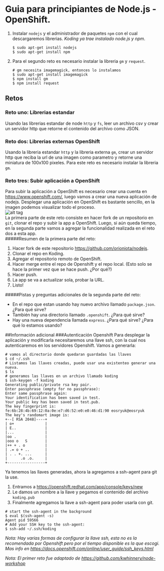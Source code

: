 # Guia para principiantes de Node.js - OpenShift.



1. Instalar `nodejs` y el administrador de paquetes `npm` con el cual descargaremos librerias. *Koding ya trae instalado node.js y npm*.  

    ```
	$ sudo apt-get install nodejs  
	$ sudo apt-get install npm
	```
2. Para el segundo reto es necesario instalar la libreria `gm` y `request`.

    ```
	# gm necesita imagemagick, entonces lo instalamos  
	$ sudo apt-get install imagemagick  
	$ npm install gm
	$ npm install request
    ```  
    
## Retos

### Reto uno: Librerias estandar
Usando las librerias estandar de node `http` y `fs`, leer un archivo csv y crear un servidor http que retorne el contenido del archivo como JSON.

### Reto dos: Librerias externas OpenShift
Usando la libreria estandar `http` y la libreria externa `gm`, crear un servidor http que reciba la url de una imagen como parametro y retorne una miniatura de 100x100 pixeles. Para este reto es necesario instalar la libreria `gm`.

### Reto tres: Subir aplicación a OpenShift
Para subir la aplicación a OpenShift es necesario crear una cuenta en https://www.openshift.com/, luego vamos a crear una nueva aplicación de nodejs.
Desplegar una aplicación en OpenShift es bastante sencillo, en la imagen podemos visualizar todo el proceso.  
![alt tag](https://blog.openshift.com/wp-content/uploads/imported/Git-Windows-2x.png)  
La primera parte de este reto consiste en hacer fork de un repositorio en `git`, clonar el repo y subir la app a OpenShift. Luego, si aún queda tiempo, en la segunda parte vamos a agregar la funcionalidad realizada en el reto dos a esta app.  
#####Resumen de la primera parte del reto:  
1. Hacer fork de este repositorio https://github.com/orioniota/nodejs.
2. Clonar el repo en Koding.
3. Agregar el repositorio remoto de OpenShift.
4. Hacer merge entre el repo de Openshift y el repo local. (Esto solo se hace la primer vez que se hace push. ¿Por qué?)
5. Hacer push.
6. La app se va a actualizar sola, probar la URL. 
7. Listo!  

#####Pistas  y preguntas adicionales de la segunda parte del reto:  
* En el repo que estan usando hay nuevo archivo llamado `package.json`. ¿Para qué sirve?
* También hay una directorio llamado `.openshift`. ¿Para qué sirve?
* Hay una nueva dependencia llamada `express`. ¿Para qué sirve? ¿Para qué lo estamos usando?

##Información adicional
###Autenticación Openshift
Para desplegar la aplicación y modificarla necesitaremos una llave ssh, con la cual nos autenticaremos en los servidores Openshift. Vamos a generarla:
```
# vamos al directorio donde quedaran guardadas las llaves
$ cd ~/.ssh
# Listamos las llaves creadas, puede usar una existenteo generar una nueva.
$ ls
# generamos las llaves en un archivo llamado koding
$ ssh-keygen -f koding
Generating public/private rsa key pair.
Enter passphrase (empty for no passphrase):
Enter same passphrase again:
Your identification has been saved in test.
Your public key has been saved in test.pub.
The key fingerprint is:
fe:6b:28:4b:69:12:0a:0e:e7:d6:52:e0:e0:46:d1:90 eosryuk@eosryuk
The key's randomart image is:
+--[ RSA 2048]----+
| o+              |
| E..             |
|...              |
|oo .             |
|ooo o   S        |
|++ + . o         |
| .= o + ..       |
| . . +. ...      |
|      .o .o.     |
+-----------------+

```

Ya tenemos las llaves generadas, ahora la agregamos a ssh-agent para git la use.

1. Entramos a https://openshift.redhat.com/app/console/keys/new
2. Le damos un nombre a la llave y pegamos el contenido del archivo `koding.pub`
3. Finalmente agregamos la llave a ssh-agent para poder usarla con git.


```
# start the ssh-agent in the background
$ eval $(ssh-agent -s)
Agent pid 59566
# Add your SSH key to the ssh-agent:
$ ssh-add ~/.ssh/koding
```
*Nota: Hay varias formas de configurar la llave ssh, esta no es la recomendada por Openshift pero por el tiempo disponible es la que escogi. Mas info en https://docs.openshift.com/online/user_guide/ssh_keys.html*

*Nota: El primer reto fue adaptado de https://github.com/kwhinnery/node-workshop*
